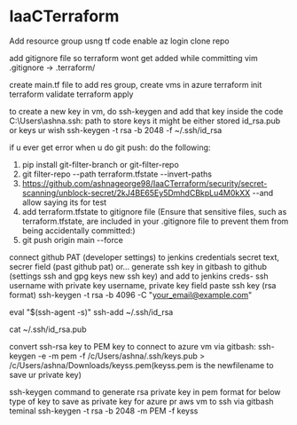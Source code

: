 # IaaCTerraform
Add resource group usng tf code
enable az login
clone repo

add gitignore file so terraform wont get added while committing
vim .gitignore  -> .terraform/

create main.tf file to add res group, create vms in azure
terraform init
terraform validate
terraform apply

to create a new key in vm, do ssh-keygen and add that key inside the code 
C:\Users\ashna\.ssh: path to store keys
it might be either stored id_rsa.pub or keys ur wish
ssh-keygen -t rsa -b 2048 -f ~/.ssh/id_rsa

if u ever get error when u do git push:
do the following:
1. pip install git-filter-branch or git-filter-repo
2. git filter-repo --path terraform.tfstate --invert-paths
3. https://github.com/ashnageorge98/IaaCTerraform/security/secret-scanning/unblock-secret/2kJ4BE65Ey5DmhdCBkpLu4M0kXX --and allow saying its for test
4. add terraform.tfstate to gitignore file (Ensure that sensitive files, such as terraform.tfstate, are included in your .gitignore file to prevent them from being accidentally committed:)
5. git push origin main --force

connect github PAT (developer settings) to jenkins credentials secret text, secrer field (past github pat)
 or...
generate ssh key in gitbash to github (settings ssh and gpg keys new ssh key) and add to jenkins creds- ssh username with private key username, private key field paste ssh key (rsa format)
ssh-keygen -t rsa -b 4096 -C "your_email@example.com"

eval "$(ssh-agent -s)"
ssh-add ~/.ssh/id_rsa

cat ~/.ssh/id_rsa.pub

convert ssh-rsa key to PEM key to connect to azure vm via gitbash:
ssh-keygen -e -m pem -f /c/Users/ashna/.ssh/keys.pub > /c/Users/ashna/Downloads/keyss.pem(keyss.pem is the newfilename to save ur private key)

ssh-keygen command to generate rsa private key in pem format for below type of key to save as private key for azure pr aws vm to ssh via gitbash teminal
ssh-keygen -t rsa -b 2048 -m PEM -f keyss
